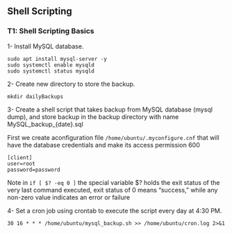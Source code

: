 ## Shell Scripting 

### T1: Shell Scripting Basics

1- Install MySQL database.

```
sudo apt install mysql-server -y
sudo systemctl enable mysqld
sudo systemctl status mysqld
```
2- Create new directory to store the backup.
```
mkdir dailyBackups
```

3- Create a shell script that takes backup from MySQL database (mysql dump), and store backup in the backup directory with name  MySQL_backup_{date}.sql

First we create aconfiguration file `/home/ubuntu/.myconfigure.cnf` that will have the database credentials and make its access permission 600
```
[client]
user=root
password=password
```
Note in `if [ $? -eq 0 ]` the special variable $? holds the exit status of the very last command executed, exit status of 0 means “success,” while any non-zero value indicates an error or failure  

4- Set a cron job using crontab to execute the script every day at 4:30 PM.
```
30 16 * * * /home/ubuntu/mysql_backup.sh >> /home/ubuntu/cron.log 2>&1
```